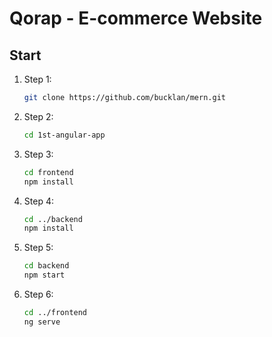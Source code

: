 # Qorap - E-commerce Website

## Start

1. Step 1:

    ```bash
    git clone https://github.com/bucklan/mern.git
    ```

2. Step 2:

    ```bash
    cd 1st-angular-app
    ```

3. Step 3:

    ```bash
    cd frontend
    npm install
    ```

4. Step 4:

    ```bash
    cd ../backend
    npm install
    ```

1. Step 5:
    ```bash
    cd backend
    npm start
    ```

2. Step 6:
    ```bash
    cd ../frontend
    ng serve
    ```